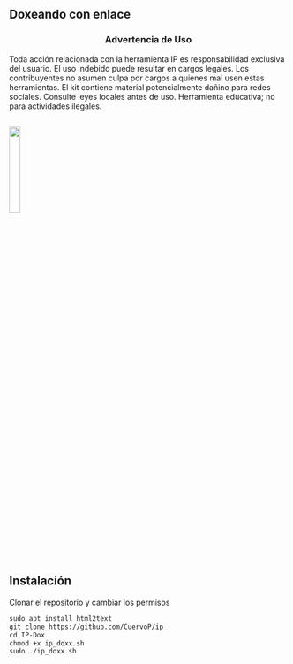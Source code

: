 ## Doxeando con enlace

<h3><p align="center">Advertencia de Uso</p></h3>

Toda acción relacionada con la herramienta IP es responsabilidad exclusiva del usuario. El uso indebido puede resultar en cargos legales. Los contribuyentes no asumen culpa por cargos a quienes mal usen estas herramientas. El kit contiene material potencialmente dañino para redes sociales. Consulte leyes locales antes de uso. Herramienta educativa; no para actividades ilegales.



##

<p align="left">
	<img src="https://osint.com.ar/wp-content/uploads/2023/02/20230225_090202-1.gif" width="20%" height="20%" align="center">
</p>

## Instalación

Clonar el repositorio y cambiar los permisos

```markdown
sudo apt install html2text
git clone https://github.com/CuervoP/ip
cd IP-Dox
chmod +x ip_doxx.sh
sudo ./ip_doxx.sh
```
